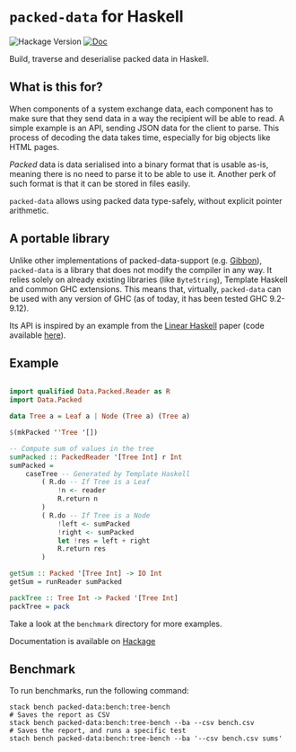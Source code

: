 # `packed-data` for Haskell

![Hackage Version](https://img.shields.io/hackage/v/packed-data)
[![Doc](https://img.shields.io/badge/Documentation-Haddock-purple)](https://hackage.haskell.org/package/packed-data-0.1.0.1/docs/Data-Packed.html)

Build, traverse and deserialise packed data in Haskell. 

## What is this for?

When components of a system exchange data, each component has to make sure that they send data in a way the recipient will be able to read. A simple example is an API, sending JSON data for the client to parse. This process of decoding the data takes time, especially for big objects like HTML pages.

*Packed* data is data serialised into a binary format that is usable as-is, meaning there is no need to parse it to be able to use it. Another perk of such format is that it can be stored in files easily.


`packed-data` allows using packed data type-safely, without explicit pointer arithmetic.

## A portable library

Unlike other implementations of packed-data-support (e.g. [Gibbon](https://drops.dagstuhl.de/entities/document/10.4230/LIPIcs.ECOOP.2017.26)), `packed-data` is a library that does not modify the compiler in any way. It relies solely on already existing libraries (like `ByteString`), Template Haskell and common GHC extensions. This means that, virtually, `packed-data` can be used with any version of GHC (as of today, it has been tested GHC 9.2-9.12).

Its API is inspired by an example from the [Linear Haskell](https://dl.acm.org/doi/10.1145/3158093) paper (code available [here](https://github.com/tweag/linear-types/blob/12bed0d41d599e2697b29c5c4b37990642970e6c/Examples/src/Cursors/PureStorable.hs)).

## Example

```haskell

import qualified Data.Packed.Reader as R
import Data.Packed

data Tree a = Leaf a | Node (Tree a) (Tree a)

$(mkPacked ''Tree '[])

-- Compute sum of values in the tree
sumPacked :: PackedReader '[Tree Int] r Int
sumPacked =
    caseTree -- Generated by Template Haskell
        ( R.do -- If Tree is a Leaf
            !n <- reader
            R.return n
        )
        ( R.do -- If Tree is a Node
            !left <- sumPacked
            !right <- sumPacked
            let !res = left + right
            R.return res
        )

getSum :: Packed '[Tree Int] -> IO Int
getSum = runReader sumPacked

packTree :: Tree Int -> Packed '[Tree Int] 
packTree = pack 
```

Take a look at the `benchmark` directory for more examples.

Documentation is available on [Hackage](https://hackage.haskell.org/package/packed-data-0.1.0.1/docs/Data-Packed.html)

## Benchmark

To run benchmarks, run the following command:

```
stack bench packed-data:bench:tree-bench
# Saves the report as CSV
stack bench packed-data:bench:tree-bench --ba --csv bench.csv
# Saves the report, and runs a specific test
stach bench packed-data:bench:tree-bench --ba '--csv bench.csv sums'
```

